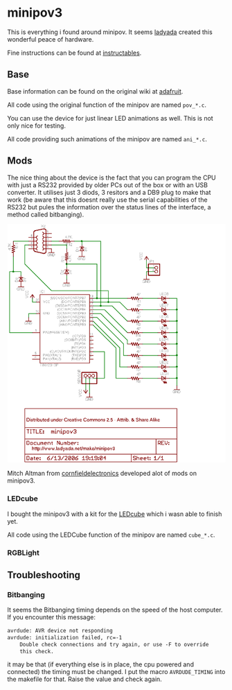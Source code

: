 minipov3
==

This is everything i found around minipov. It seems
[ladyada](http://ladyada.net/make/minipov3/index.html) created this wonderful
peace of hardware.

Fine instructions can be found at [instructables](https://www.instructables.com/MiniPOV3-Kit/).

Base
--

Base information can be found on the original wiki at [adafruit](https://learn.adafruit.com/minipov3).

All code using the original function of the minipov are named `pov_*.c`.

You can use the device for just linear LED animations as well. This is not only nice for testing.

All code providing such animations of the minipov are named `ani_*.c`.

Mods
--

The nice thing about the device is the fact that you can program the CPU with
just a RS232 provided by older PCs out of the box or with an USB converter. It
utilises just 3 diods, 3 resitors and a DB9 plug to make that work (be aware
that this doesnt really use the serial capabilities of the RS232 but pules the
information over the status lines of the interface, a method called
bitbanging).

![Diagram](adafruit_products_minipov3schem.png)

Mitch Altman from
[cornfieldelectronics](http://cornfieldelectronics.com/cfe/projects.php)
developed alot of mods on minipov3.

### LEDcube

I bought the minipov3 with a kit for the
[LEDcube](http://cornfieldelectronics.com/cfe/projects/ledcube/LEDcube_instructions.php)
which i wasn able to finish yet.

All code using the LEDCube function of the minipov are named `cube_*.c`.

### RGBLight

Troubleshooting
--

### Bitbanging

It seems the Bitbanging timing depends on the speed of the host computer. If you encounter this message:

```
avrdude: AVR device not responding
avrdude: initialization failed, rc=-1
	Double check connections and try again, or use -F to override
	this check.
```

it may be that (if everything else is in place, the cpu powered and connected)
the timing must be changed. I put the macro `AVRDUDE_TIMING` into the makefile
for that. Raise the value and check again.

